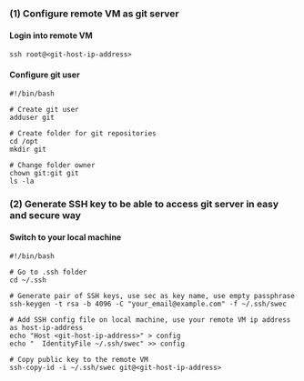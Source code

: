 ### (1) Configure remote VM as git server
#### Login into remote VM
```
ssh root@<git-host-ip-address>
```

#### Configure git user
```
#!/bin/bash

# Create git user
adduser git

# Create folder for git repositories
cd /opt
mkdir git

# Change folder owner
chown git:git git
ls -la
```

### (2) Generate SSH key to be able to access git server in easy and secure way

#### Switch to your local machine

```
#!/bin/bash

# Go to .ssh folder
cd ~/.ssh

# Generate pair of SSH keys, use sec as key name, use empty passphrase
ssh-keygen -t rsa -b 4096 -C "your_email@example.com" -f ~/.ssh/swec

# Add SSH config file on local machine, use your remote VM ip address as host-ip-address
echo "Host <git-host-ip-address>" > config
echo "  IdentityFile ~/.ssh/swec" >> config

# Copy public key to the remote VM
ssh-copy-id -i ~/.ssh/swec git@<git-host-ip-address>
```
